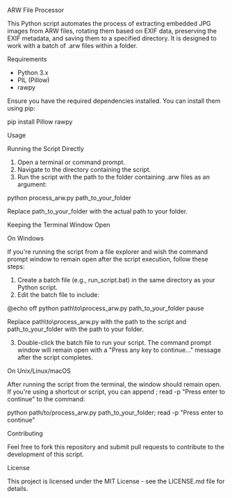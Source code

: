 ARW File Processor

This Python script automates the process of extracting embedded JPG images from ARW files, rotating them based on EXIF data, preserving the EXIF metadata, and saving them to a specified directory. It is designed to work with a batch of .arw files within a folder.

Requirements

- Python 3.x
- PIL (Pillow)
- rawpy

Ensure you have the required dependencies installed. You can install them using pip:

pip install Pillow rawpy

Usage

Running the Script Directly

1. Open a terminal or command prompt.
2. Navigate to the directory containing the script.
3. Run the script with the path to the folder containing .arw files as an argument:

python process_arw.py path_to_your_folder

Replace path_to_your_folder with the actual path to your folder.

Keeping the Terminal Window Open

On Windows

If you're running the script from a file explorer and wish the command prompt window to remain open after the script execution, follow these steps:

1. Create a batch file (e.g., run_script.bat) in the same directory as your Python script.
2. Edit the batch file to include:

@echo off
python path\to\process_arw.py path_to_your_folder
pause

Replace path\to\process_arw.py with the path to the script and path_to_your_folder with the path to your folder.

3. Double-click the batch file to run your script. The command prompt window will remain open with a "Press any key to continue..." message after the script completes.

On Unix/Linux/macOS

After running the script from the terminal, the window should remain open. If you're using a shortcut or script, you can append ; read -p "Press enter to continue" to the command:

python path/to/process_arw.py path_to_your_folder; read -p "Press enter to continue"

Contributing

Feel free to fork this repository and submit pull requests to contribute to the development of this script.

License

This project is licensed under the MIT License - see the LICENSE.md file for details.
